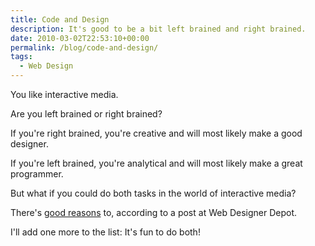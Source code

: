 ```yaml
---
title: Code and Design
description: It's good to be a bit left brained and right brained.
date: 2010-03-02T22:53:10+00:00
permalink: /blog/code-and-design/
tags:
  - Web Design
---
```


You like interactive media.

Are you left brained or right brained?

If you're right brained, you're creative and will most likely make a good designer.

If you're left brained, you're analytical and will most likely make a great programmer.

But what if you could do both tasks in the world of interactive media?

There's [good reasons](http://www.webdesignerdepot.com/2009/01/6-reasons-why-designers-should-code/) to, according to a post at Web Designer Depot.

I'll add one more to the list: It's fun to do both!
